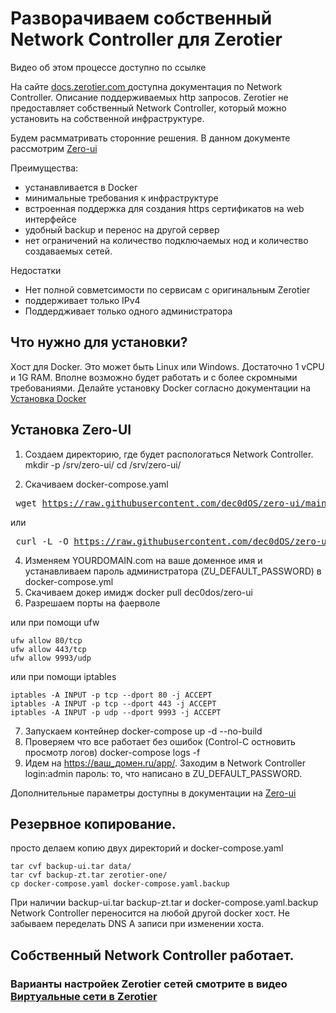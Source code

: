 # Разворачиваем собственный Network Controller для Zerotier
Видео об этом процессе доступно по ссылке

На сайте [docs.zerotier.com ](https://docs.zerotier.com/what-is-a-controller) доступна документация по Network Controller.
Описание поддерживаемых http запросов.
Zerotier не предоставляет собственный Network Controller, который можно установить на собственной инфраструктуре.

Будем расмматривать сторонние решения.
В данном документе рассмотрим [Zero-ui](https://github.com/dec0dOS/zero-ui) 

Преимущества:
- устанавливается в Docker
- минимальные требования к инфраструктуре
- встроенная поддержка для создания https сертификатов на web интерфейсе
- удобный backup и перенос на другой сервер
- нет ограничений на количество подключаемых нод и количество создаваемых сетей.

Недостатки
- Нет полной совметсимости по сервисам с оригинальным Zerotier
- поддерживает только IPv4
- Поддердживает только одного администратора

## Что нужно для установки?
Хост для Docker. Это может быть Linux или Windows. Достаточно 1 vCPU и 1G RAM. Вполне возможно будет работать и с более скромными требованиями.
Делайте установку Docker согласно документации на [Установка Docker](https://docs.docker.com/engine/install/)


## Установка Zero-UI

1. Создаем директорию, где будет распологаться Network Controller.
</code></pre>mkdir -p /srv/zero-ui/
cd /srv/zero-ui/
</code></pre>

2. Скачиваем docker-compose.yaml

</code><pre> wget https://raw.githubusercontent.com/dec0dOS/zero-ui/main/docker-compose.yml
</code></pre>
<p>или</p> 
   
</code><pre> curl -L -O https://raw.githubusercontent.com/dec0dOS/zero-ui/main/docker-compose.yml
</code></pre>

4. Изменяем YOURDOMAIN.com на ваше доменное имя и устанавливаем пароль администратора (ZU_DEFAULT_PASSWORD) в docker-compose.yml
5. Скачиваем докер имидж
   docker pull dec0dos/zero-ui
6. Разрешаем порты на фаерволе
<p>или при помощи ufw</p> 
<pre><code>ufw allow 80/tcp
ufw allow 443/tcp
ufw allow 9993/udp
</code></pre>
<p>или при помощи iptables</p>
<pre><code>iptables -A INPUT -p tcp --dport 80 -j ACCEPT
iptables -A INPUT -p tcp --dport 443 -j ACCEPT
iptables -A INPUT -p udp --dport 9993 -j ACCEPT
</code></pre>

7. Запускаем контейнер
   docker-compose up -d --no-build
8. Проверяем что все работает без ошибок (Control-C остновить просмотр логов)
   docker-compose logs -f
9. Идем на https://ваш_домен.ru/app/. Заходим в Network Сontroller login:admin пароль: то, что написано в ZU_DEFAULT_PASSWORD.

Дополнительные параметры доступны в документации на  [Zero-ui](https://github.com/dec0dOS/zero-ui) 

## Резервное копирование.
просто делаем копию двух директорий и docker-compose.yaml

<pre><code>tar cvf backup-ui.tar data/
tar cvf backup-zt.tar zerotier-one/
cp docker-compose.yaml docker-compose.yaml.backup
</code></pre>

При наличии backup-ui.tar backup-zt.tar и docker-compose.yaml.backup Network Controller переносится на любой другой docker хост.
Не забываем переделать DNS А записи при изменении хоста.

## Собственный Network Controller работает.

### Варианты настройек Zerotier сетей смотрите в видео [Виртуальные сети в Zerotier](https://www.youtube.com/watch?v=MjI1h7IJQsQ)
